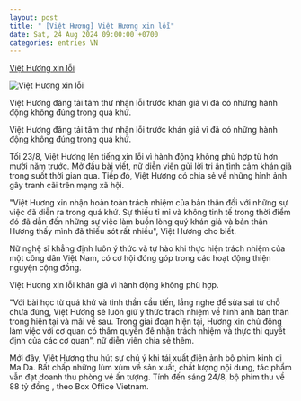 ```yaml
---
layout: post
title: " [Việt Hương] Việt Hương xin lỗi"
date: Sat, 24 Aug 2024 09:00:00 +0700
categories: entries VN
---
```

[Việt Hương xin lỗi](https://znews.vn/viet-huong-xin-loi-post1493750.html)

![Việt Hương xin lỗi](https://photo.znews.vn/w1250/Uploaded/vpibtwvo/2024_08_24/z5761550751312_4a54bb15a53fcbf248f5a1c6a126211f.jpg)

Việt Hương đăng tải tâm thư nhận lỗi trước khán giả vì đã có những hành động không đúng trong quá khứ.

Việt Hương đăng tải tâm thư nhận lỗi trước khán giả vì đã có những hành động không đúng trong quá khứ.

Tối 23/8, Việt Hương lên tiếng xin lỗi vì hành động không phù hợp từ hơn mười năm trước. Mở đầu bài viết, nữ diễn viên gửi lời tri ân tình cảm khán giả trong suốt thời gian qua. Tiếp đó, Việt Hương có chia sẻ về những hình ảnh gây tranh cãi trên mạng xã hội.

"Việt Hương xin nhận hoàn toàn trách nhiệm của bản thân đối với những sự việc đã diễn ra trong quá khứ. Sự thiếu tỉ mỉ và không tinh tế trong thời điểm đó đã dẫn đến những sự việc làm buồn lòng quý khán giả và bản thân Hương thấy mình đã thiếu sót rất nhiều", Việt Hương cho biết.

Nữ nghệ sĩ khẳng định luôn ý thức và tự hào khi thực hiện trách nhiệm của một công dân Việt Nam, có cơ hội đóng góp trong các hoạt động thiện nguyện cộng đồng.

Việt Hương xin lỗi khán giả vì hành động không phù hợp.

"Với bài học từ quá khứ và tinh thần cầu tiến, lắng nghe để sửa sai từ chỗ chưa đúng, Việt Hương sẽ luôn giữ ý thức trách nhiệm về hình ảnh bản thân trong hiện tại và mãi về sau. Trong giai đoạn hiện tại, Hương xin chủ động làm việc với cơ quan có thẩm quyền để nhận trách nhiệm và thực thi quyết định của các cơ quan", nữ diễn viên chia sẻ thêm.

Mới đây, Việt Hương thu hút sự chú ý khi tái xuất điện ảnh bộ phim kinh dị Ma Da. Bất chấp những lùm xùm về sản xuất, chất lượng nội dung, tác phẩm vẫn đạt doanh thu phòng vé ấn tượng. Tính đến sáng 24/8, bộ phim thu về 88 tỷ đồng , theo Box Office Vietnam.

